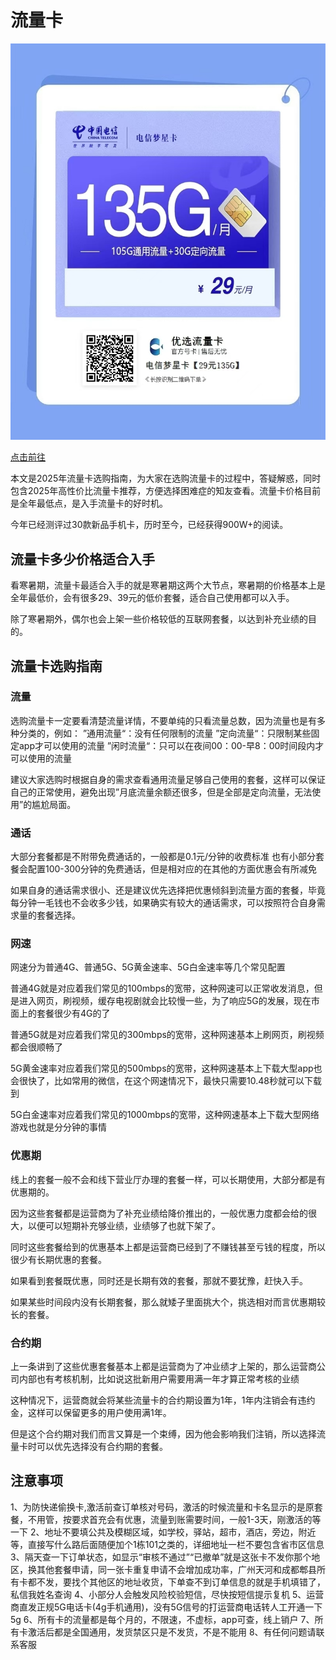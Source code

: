 
# 流量卡

![号卡](haoka1.jpg)

[点击前往](https://h5.lot-ml.com/ProductEn/Index/38a51af190afbde1)

本文是2025年流量卡选购指南，为大家在选购流量卡的过程中，答疑解惑，同时包含2025年高性价比流量卡推荐，方便选择困难症的知友查看。流量卡价格目前是全年最低点，是入手流量卡的好时机。

今年已经测评过30款新品手机卡，历时至今，已经获得900W+的阅读。

## 流量卡多少价格适合入手
看寒暑期，流量卡最适合入手的就是寒暑期这两个大节点，寒暑期的价格基本上是全年最低价，会有很多29、39元的低价套餐，适合自己使用都可以入手。

除了寒暑期外，偶尔也会上架一些价格较低的互联网套餐，以达到补充业绩的目的。

## 流量卡选购指南

### 流量

选购流量卡一定要看清楚流量详情，不要单纯的只看流量总数，因为流量也是有多种分类的，例如：
”通用流量“：没有任何限制的流量
”定向流量“：只限制某些固定app才可以使用的流量
”闲时流量“：只可以在夜间00：00-早8：00时间段内才可以使用的流量

建议大家选购时根据自身的需求查看通用流量足够自己使用的套餐，这样可以保证自己的正常使用，避免出现”月底流量余额还很多，但是全部是定向流量，无法使用”的尴尬局面。

### 通话

大部分套餐都是不附带免费通话的，一般都是0.1元/分钟的收费标准
也有小部分套餐会配置100-300分钟的免费通话，但是相对应的在其他的方面优惠会有所减免

如果自身的通话需求很小、还是建议优先选择把优惠倾斜到流量方面的套餐，毕竟每分钟一毛钱也不会收多少钱，如果确实有较大的通话需求，可以按照符合自身需求量的套餐选择。

### 网速

网速分为普通4G、普通5G、5G黄金速率、5G白金速率等几个常见配置

普通4G就是对应着我们常见的100mbps的宽带，这种网速可以正常收发消息，但是进入网页，刷视频，缓存电视剧就会比较慢一些，为了响应5G的发展，现在市面上的套餐很少有4G的了

普通5G就是对应着我们常见的300mbps的宽带，这种网速基本上刷网页，刷视频都会很顺畅了

5G黄金速率对应着我们常见的500mbps的宽带，这种网速基本上下载大型app也会很快了，比如常用的微信，在这个网速情况下，最快只需要10.48秒就可以下载到

5G白金速率对应着我们常见的1000mbps的宽带，这种网速基本上下载大型网络游戏也就是分分钟的事情

### 优惠期

线上的套餐一般不会和线下营业厅办理的套餐一样，可以长期使用，大部分都是有优惠期的。

因为这些套餐都是运营商为了补充业绩给降价推出的，一般优惠力度都会给的很大，以便可以短期补充够业绩，业绩够了也就下架了。

同时这些套餐给到的优惠基本上都是运营商已经到了不赚钱甚至亏钱的程度，所以很少有长期优惠的套餐。

如果看到套餐既优惠，同时还是长期有效的套餐，那就不要犹豫，赶快入手。

如果某些时间段内没有长期套餐，那么就矮子里面挑大个，挑选相对而言优惠期较长的套餐。


### 合约期

上一条讲到了这些优惠套餐基本上都是运营商为了冲业绩才上架的，那么运营商公司内部也有考核机制，比如说这批新用户需要用满一年才算正常考核的业绩

这种情况下，运营商就会将某些流量卡的合约期设置为1年，1年内注销会有违约金，这样可以保留更多的用户使用满1年。

但是这个合约期对我们而言又算是一个束缚，因为他会影响我们注销，所以选择流量卡时可以优先选择没有合约期的套餐。

## 注意事项

1、为防快递偷换卡,激活前查订单核对号码，激活的时候流量和卡名显示的是原套餐，不用管，按要求首充会有优惠，流量到账需要时间，一般1-3天，刚激活的等一下
2、地址不要填公共及模糊区域，如学校，驿站，超市，酒店，旁边，附近等，直接写什么路后面随便加个1栋101之类的，详细地址一栏不要包含省市区信息
3、隔天查一下订单状态，如显示“审核不通过”“已撤单”就是这张卡不发你那个地区，换其他套餐申请，同一张卡重复申请不会增加成功率，广州天河和成都郫县所有卡都不发，要找个其他区的地址收货，下单查不到订单信息的就是手机填错了，私信我姓名查询
4、小部分人会触发风险校验短信，尽快按短信提示复机
5、运营商直发正规5G电话卡(4g手机通用)，没有5G信号的打运营商电话转人工开通一下5g
6、所有卡的流量都是每个月的，不限速，不虚标，app可查，线上销户
7、所有卡激活后都是全国通用，发货禁区只是不发货，不是不能用
8、有任何问题请联系客服
